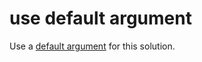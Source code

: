 # use default argument

Use a [default argument](https://elixir-lang.org/getting-started/modules-and-functions.html#default-arguments) for this solution.
